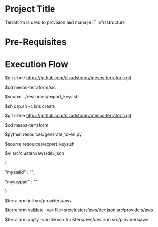 Project Title
=====================
Terraform is used to provision and manage IT Infrastructure

Pre-Requisites
============================



Execution Flow
=====================

$git clone https://github.com/cloudstones/mesos-terraform.git

$cd mesos-terraform/src

$source ../resources/export_keys.sh

$sh csp.sh -c kris create






$git clone https://github.com/cloudstones/mesos-terraform.git

$cd mesos-terraform

$python resources/generate_token.py

$source resources/export_keys.sh

$vi src/clusters/aws/dev.json

{

"myamiid" : "",
  
"mykeypair" : ""

}

$terraform init src/providers/aws

$terraform validate -var-file=src/clusters/aws/dev.json src/providers/aws

$terraform apply -var-file=src/clusters/aws/dev.json src/providers/aws
